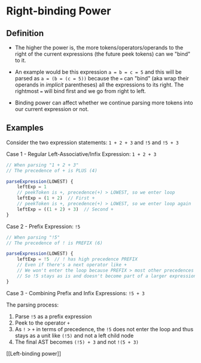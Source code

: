 # Right-binding Power

## Definition

- The higher the power is, the more tokens/operators/operands to the right of the current expressions (the future peek tokens) can we "bind" to it.

- An example would be this expression `a = b = c = 5` and this will be parsed as `a = (b = (c = 5))` because the `=` can "bind" (aka wrap their operands in _implicit_ parentheses) all the expressions to its right. The rightmost `=` will bind first and we go from right to left.

- Binding power can affect whether we continue parsing more tokens into our current expression or not.

## Examples

Consider the two expression statements: `1 + 2 + 3` and `!5` and `!5 + 3`

Case 1 - Regular Left-Associative/Infix Expression: `1 + 2 + 3`

```javascript
// When parsing "1 + 2 + 3"
// The precedence of + is PLUS (4)

parseExpression(LOWEST) {
    leftExp = 1
    // peekToken is +, precedence(+) > LOWEST, so we enter loop
    leftExp = (1 + 2)  // First +
    // peekToken is +, precedence(+) > LOWEST, so we enter loop again
    leftExp = ((1 + 2) + 3)  // Second +
}
```

Case 2 - Prefix Expression: `!5`

```javascript
// When parsing "!5"
// The precedence of ! is PREFIX (6)

parseExpression(LOWEST) {
    leftExp = !5  // ! has high precedence PREFIX
    // Even if there's a next operator like +
    // We won't enter the loop because PREFIX > most other precedences
    // So !5 stays as is and doesn't become part of a larger expression
}
```

Case 3 - Combining Prefix and Infix Expressions: `!5 + 3`

The parsing process:

1. Parse `!5` as a prefix expression
2. Peek to the operator `+`
3. As `!` > `+` in terms of precedence, the `!5` does not enter the loop and thus stays as a unit like `(!5)` and not a left child node
4. The final AST becomes `(!5) + 3` and not `!(5 + 3)`

[[Left-binding power]]
